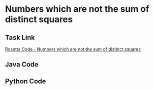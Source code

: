 # Numbers which are not the sum of distinct squares

## Task Link
[Rosetta Code - Numbers which are not the sum of distinct squares](https://rosettacode.org/wiki/Numbers_which_are_not_the_sum_of_distinct_squares)

## Java Code
## Python Code
